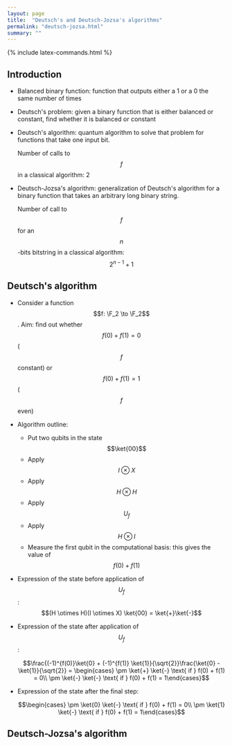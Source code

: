 ```yaml
---
layout: page
title:  "Deutsch's and Deutsch-Jozsa's algorithms"
permalink: "deutsch-jozsa.html"
summary: ""
---
```

{% include latex-commands.html %}

## Introduction
* Balanced binary function: function that outputs either a 1 or a 0 the same
  number of times
* Deutsch's problem: given a binary function that is either balanced or
  constant, find whether it is balanced or constant
* Deutsch's algorithm: quantum algorithm to solve that problem for functions
  that take one input bit.

  Number of calls to $$f$$ in a classical algorithm: 2
* Deutsch-Jozsa's algorithm: generalization of Deutsch's algorithm for a binary
  function that takes an arbitrary long binary string.

  Number of call to $$f$$ for an $$n$$-bits bitstring in a classical algorithm:
  $$2^{n-1}+1$$

## Deutsch's algorithm
* Consider a function $$f: \F_2 \to \F_2$$.
  Aim: find out whether $$f(0) + f(1) = 0$$ ($$f$$ constant) or
  $$f(0) + f(1) = 1$$ ($$f$$ even)
* Algorithm outline:
  - Put two qubits in the state $$\ket{00}$$
  - Apply $$I \otimes X$$
  - Apply $$H \otimes H$$
  - Apply $$U_f$$
  - Apply $$H \otimes I$$
  - Measure the first qubit in the computational basis: this gives the value of $$f(0)+f(1)$$
* Expression of the state before application of $$U_f$$:
  $$(H \otimes H)(I \otimes X) \ket{00} = \ket{+}\ket{-}$$
* Expression of the state after application of $$U_f$$: 
  
  $$\frac{(-1)^{f(0)}\ket{0} + (-1)^{f(1)} \ket{1}}{\sqrt{2}}\frac{\ket{0} - \ket{1}}{\sqrt{2}} = 
  \begin{cases} \pm \ket{+} \ket{-} \text{ if } f(0) + f(1) = 0\\ \pm \ket{-} \ket{-} \text{ if } f(0) + f(1) = 1\end{cases}$$
* Expression of the state after the final step: 

  $$\begin{cases} \pm \ket{0} \ket{-} \text{ if } f(0) + f(1) = 0\\ \pm \ket{1} \ket{-} \text{ if } f(0) + f(1) = 1\end{cases}$$

## Deutsch-Jozsa's algorithm
